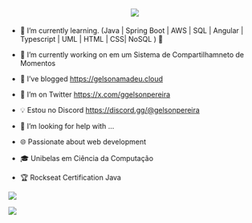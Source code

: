 <h1 align="center">
    <img src="https://readme-typing-svg.herokuapp.com/?font=Righteous&size=35&center=true&vCenter=true&width=500&height=70&duration=4000&lines=Hi+There!+👋;+I'm+Gelson+Pereira+!;" />
</h1>

- 🌱 I’m currently learning. (Java | Spring Boot | AWS | SQL | Angular | Typescript | UML | HTML | CSS| NoSQL ) 🚀
  
- 🔭 I’m currently working on em um Sistema de Compartilhamneto de Momentos 
- 🌱 I’ve blogged https://gelsonamadeu.cloud
- 🤔 I’m on Twitter https://x.com/ggelsonpereira
- 💡 Estou no Discord https://discord.gg/@gelsonpereira
- 🤔 I’m looking for help with ...
- 🌐 Passionate about web development
- 🎓 Unibelas em Ciência da Computação
- 🏆 Rockseat Certification Java

  
![](https://github-readme-stats.vercel.app/api?username=ggelsonpereira&theme=radical&hide_border=false&include_all_commits=false&count_private=false)

![](https://github-readme-stats.vercel.app/api/top-langs/?username=ggelsonpereira&theme=dark&hide_border=false&include_all_commits=false&count_private=false&layout=compact)

  



 
